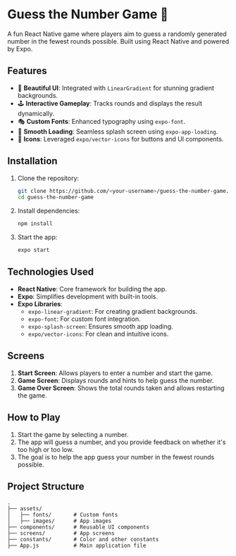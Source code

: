 
# Guess the Number Game 🎯

A fun React Native game where players aim to guess a randomly generated number in the fewest rounds possible. Built using React Native and powered by Expo.

## Features
- 🎨 **Beautiful UI**: Integrated with `LinearGradient` for stunning gradient backgrounds.
- 🕹️ **Interactive Gameplay**: Tracks rounds and displays the result dynamically.
- 🎭 **Custom Fonts**: Enhanced typography using `expo-font`.
- 🚀 **Smooth Loading**: Seamless splash screen using `expo-app-loading`.
- 📱 **Icons**: Leveraged `expo/vector-icons` for buttons and UI components.

## Installation

1. Clone the repository:
   ```bash
   git clone https://github.com/<your-username>/guess-the-number-game.git
   cd guess-the-number-game
   ```

2. Install dependencies:
   ```bash
   npm install
   ```

3. Start the app:
   ```bash
   expo start
   ```

## Technologies Used
- **React Native**: Core framework for building the app.
- **Expo**: Simplifies development with built-in tools.
- **Expo Libraries**:
  - `expo-linear-gradient`: For creating gradient backgrounds.
  - `expo-font`: For custom font integration.
  - `expo-splash-screen`: Ensures smooth app loading.
  - `expo/vector-icons`: For clean and intuitive icons.

## Screens
1. **Start Screen**: Allows players to enter a number and start the game.
2. **Game Screen**: Displays rounds and hints to help guess the number.
3. **Game Over Screen**: Shows the total rounds taken and allows restarting the game.

## How to Play
1. Start the game by selecting a number.
2. The app will guess a number, and you provide feedback on whether it's too high or too low.
3. The goal is to help the app guess your number in the fewest rounds possible.

## Project Structure
```
.
├── assets/
│   ├── fonts/       # Custom fonts
│   ├── images/      # App images
├── components/      # Reusable UI components
├── screens/         # App screens
├── constants/       # Color and other constants
├── App.js           # Main application file
```
